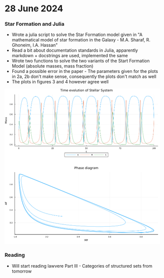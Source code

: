 # 28 June 2024

### Star Formation and Julia
- Wrote a julia script to solve the Star Formation model given in "A mathematical model of star formation in the Galaxy - M.A. Sharaf, R. Ghoneim, I.A. Hassan"
- Read a bit about documentation standards in Julia, apparently markdown + docstrings are used, implemented the same
- Wrote two functions to solve the two variants of the Start Formation Model (absolute masses, mass fraction)
- Found a possible error in the paper - The parameters given for the plots in 2a, 2b don't make sense, consequently the plots don't match as well
- The plots in figures 3 and 4 however agree well

![image](./../../stars.png)

### Reading
- Will start reading lawvere Part III - Categories of structured sets from tomorrow
